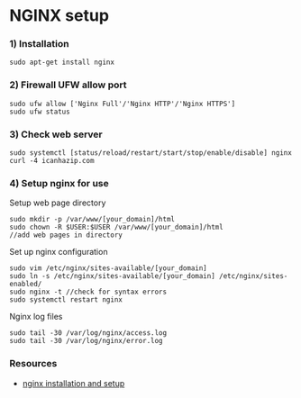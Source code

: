 # NGINX setup

### 1) Installation
```
sudo apt-get install nginx
```

### 2) Firewall UFW allow port
```
sudo ufw allow ['Nginx Full'/'Nginx HTTP'/'Nginx HTTPS']
sudo ufw status
```

### 3) Check web server
```
sudo systemctl [status/reload/restart/start/stop/enable/disable] nginx
curl -4 icanhazip.com
```

### 4) Setup nginx for use
Setup web page directory
```
sudo mkdir -p /var/www/[your_domain]/html
sudo chown -R $USER:$USER /var/www/[your_domain]/html
//add web pages in directory
```

Set up nginx configuration
```
sudo vim /etc/nginx/sites-available/[your_domain]
sudo ln -s /etc/nginx/sites-available/[your_domain] /etc/nginx/sites-enabled/
sudo nginx -t //check for syntax errors
sudo systemctl restart nginx
```

Nginx log files
```
sudo tail -30 /var/log/nginx/access.log
sudo tail -30 /var/log/nginx/error.log
```

### Resources
- [nginx installation and setup](https://www.digitalocean.com/community/tutorials/how-to-install-nginx-on-ubuntu-20-04)


